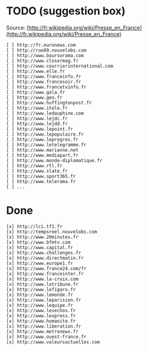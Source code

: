 # TODO (suggestion box)

Source: [http://fr.wikipedia.org/wiki/Presse_en_France](http://fr.wikipedia.org/wiki/Presse_en_France)

    [ ] http://fr.euronews.com
    [ ] http://rue89.nouvelobs.com
    [ ] http://www.boursorama.com
    [ ] http://www.closermag.fr
    [ ] http://www.courrierinternational.com
    [ ] http://www.elle.fr
    [ ] http://www.franceinfo.fr
    [ ] http://www.francesoir.fr
    [ ] http://www.francetvinfo.fr
    [ ] http://www.gala.fr
    [ ] http://www.geo.fr
    [ ] http://www.huffingtonpost.fr
    [ ] http://www.itele.fr
    [ ] http://www.ledauphine.com
    [ ] http://www.lejdc.fr
    [ ] http://www.lejdd.fr
    [ ] http://www.lepoint.fr
    [ ] http://www.lepopulaire.fr
    [ ] http://www.leprogres.fr
    [ ] http://www.letelegramme.fr
    [ ] http://www.marianne.net
    [ ] http://www.mediapart.fr
    [ ] http://www.monde-diplomatique.fr
    [ ] http://www.rtl.fr
    [ ] http://www.slate.fr
    [ ] http://www.sport365.fr
    [ ] http://www.telerama.fr
    [ ] ...

# Done

    [x] http://lci.tf1.fr
    [x] http://tempsreel.nouvelobs.com
    [x] http://www.20minutes.fr
    [x] http://www.bfmtv.com
    [x] http://www.capital.fr
    [x] http://www.challenges.fr
    [x] http://www.directmatin.fr
    [x] http://www.europe1.fr
    [x] http://www.france24.com/fr
    [x] http://www.franceinter.fr
    [x] http://www.la-croix.com
    [x] http://www.latribune.fr
    [x] http://www.lefigaro.fr
    [x] http://www.lemonde.fr
    [x] http://www.leparisien.fr
    [x] http://www.lequipe.fr
    [x] http://www.lesechos.fr
    [x] http://www.lexpress.fr
    [x] http://www.humanite.fr
    [x] http://www.liberation.fr
    [x] http://www.metronews.fr
    [x] http://www.ouest-france.fr
    [x] http://www.valeursactuelles.com

